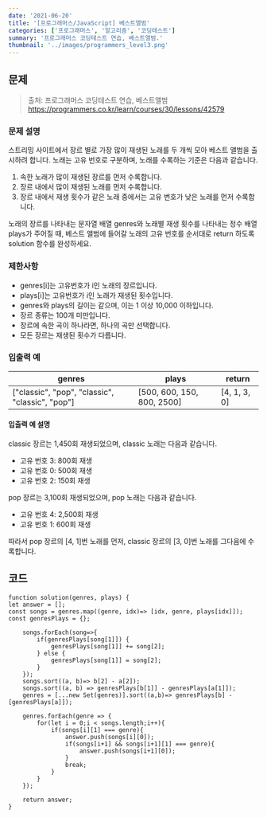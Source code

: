 ```yaml
---
date: '2021-06-20'
title: '[프로그래머스/JavaScript] 베스트앨범'
categories: ['프로그래머스', '알고리즘', '코딩테스트']
summary: '프로그래머스 코딩테스트 연습, 베스트앨범.'
thumbnail: '../images/programmers_level3.png'
---
```


## 문제

> 출처: 프로그래머스 코딩테스트 연습, 베스트앨범<br>https://programmers.co.kr/learn/courses/30/lessons/42579

### 문제 설명

스트리밍 사이트에서 장르 별로 가장 많이 재생된 노래를 두 개씩 모아 베스트 앨범을 출시하려 합니다. 노래는 고유 번호로 구분하며, 노래를 수록하는 기준은 다음과 같습니다.

1. 속한 노래가 많이 재생된 장르를 먼저 수록합니다.
2. 장르 내에서 많이 재생된 노래를 먼저 수록합니다.
3. 장르 내에서 재생 횟수가 같은 노래 중에서는 고유 번호가 낮은 노래를 먼저 수록합니다.

노래의 장르를 나타내는 문자열 배열 genres와 노래별 재생 횟수를 나타내는 정수 배열 plays가 주어질 때, 베스트 앨범에 들어갈 노래의 고유 번호를 순서대로 return 하도록 solution 함수를 완성하세요.

### 제한사항

- genres[i]는 고유번호가 i인 노래의 장르입니다.
- plays[i]는 고유번호가 i인 노래가 재생된 횟수입니다.
- genres와 plays의 길이는 같으며, 이는 1 이상 10,000 이하입니다.
- 장르 종류는 100개 미만입니다.
- 장르에 속한 곡이 하나라면, 하나의 곡만 선택합니다.
- 모든 장르는 재생된 횟수가 다릅니다.

### 입출력 예

| genres                                          | plays                      | return       |
| ----------------------------------------------- | -------------------------- | ------------ |
| ["classic", "pop", "classic", "classic", "pop"] | [500, 600, 150, 800, 2500] | [4, 1, 3, 0] |

#### 입출력 예 설명

classic 장르는 1,450회 재생되었으며, classic 노래는 다음과 같습니다.

- 고유 번호 3: 800회 재생
- 고유 번호 0: 500회 재생
- 고유 번호 2: 150회 재생

pop 장르는 3,100회 재생되었으며, pop 노래는 다음과 같습니다.

- 고유 번호 4: 2,500회 재생
- 고유 번호 1: 600회 재생

따라서 pop 장르의 [4, 1]번 노래를 먼저, classic 장르의 [3, 0]번 노래를 그다음에 수록합니다.

## 코드

```
function solution(genres, plays) {
let answer = [];
const songs = genres.map((genre, idx)=> [idx, genre, plays[idx]]);
const genresPlays = {};

    songs.forEach(song=>{
        if(genresPlays[song[1]]) {
            genresPlays[song[1]] += song[2];
        } else {
            genresPlays[song[1]] = song[2];
        }
    });
    songs.sort((a, b)=> b[2] - a[2]);
    songs.sort((a, b) => genresPlays[b[1]] - genresPlays[a[1]]);
    genres = [...new Set(genres)].sort((a,b)=> genresPlays[b] - [genresPlays[a]]);

    genres.forEach(genre => {
        for(let i = 0;i < songs.length;i++){
            if(songs[i][1] === genre){
                answer.push(songs[i][0]);
                if(songs[i+1] && songs[i+1][1] === genre){
                    answer.push(songs[i+1][0]);
                }
                break;
            }
        }
    });

    return answer;
}
```
